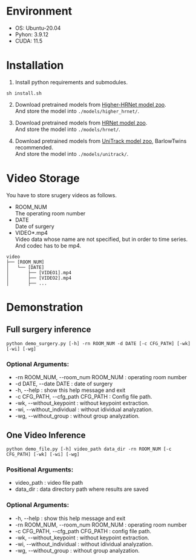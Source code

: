 # Environment
- OS: Ubuntu-20.04
- Pyhon: 3.9.12
- CUDA: 11.5

# Installation
1. Install python requirements and submodules.
```
sh install.sh
```

2. Download pretrained models from [Higher-HRNet model zoo](https://drive.google.com/drive/folders/1bdXVmYrSynPLSk5lptvgyQ8fhziobD50).  
And store the model into ```./models/higher_hrnet/```.

3. Download pretrained models from [HRNet model zoo](https://drive.google.com/drive/folders/1nzM_OBV9LbAEA7HClC0chEyf_7ECDXYA).  
And store the model into ```./models/hrnet/```.

4. Download pretrained models from [UniTrack model zoo](https://github.com/Zhongdao/UniTrack/blob/main/docs/MODELZOO.md), BarlowTwins recommended.  
And store the model into ```./models/unitrack/```.


# Video Storage
You have to store srugery videos as follows.
- ROOM_NUM  
The operating room number
- DATE  
Date of surgery
- VIDEO*.mp4  
Video data whose name are not specified, but in order to time series.
And codec has to be mp4.

```
video
├── [ROOM_NUM]
│   └── [DATE]
│       ├── [VIDEO1].mp4
│       ├── [VIDEO2].mp4
│       ├── ...
```

# Demonstration
## Full surgery inference
```
python demo_surgery.py [-h] -rn ROOM_NUM -d DATE [-c CFG_PATH] [-wk] [-wi] [-wg]
```
### Optional Arguments:
- -rn ROOM_NUM, --room_num ROOM_NUM : 
operating room number
- -d DATE, --date DATE : 
date of surgery
- -h, --help : show this help message and exit
- -c CFG_PATH, --cfg_path CFG_PATH : 
Config file path.
- -wk, --without_keypoint : 
without keypoint extraction.
- -wi, --without_individual : 
without idividual analyzation.
- -wg, --without_group : 
without group analyzation.

## One Video Inference
```
python demo_file.py [-h] video_path data_dir -rn ROOM_NUM [-c CFG_PATH] [-wk] [-wi] [-wg]
```
### Positional Arguments:
- video_path : video file path 
- data_dir : data directory path where results are saved

### Optional Arguments:
- -h, --help : show this help message and exit
- -rn ROOM_NUM, --room_num ROOM_NUM : 
operating room number
- -c CFG_PATH, --cfg_path CFG_PATH : 
config file path.
- -wk, --without_keypoint : 
without keypoint extraction.
- -wi, --without_individual : 
without idividual analyzation.
- -wg, --without_group : 
without group analyzation.
